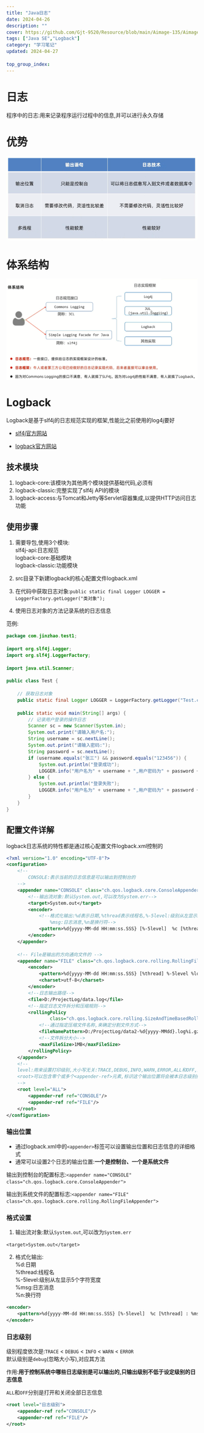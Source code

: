 ```yaml
---
title: "Java日志"
date: 2024-04-26
description: ""
cover: https://github.com/Gjt-9520/Resource/blob/main/Aimage-135/Aimage134.jpg?raw=true
tags: ["Java SE","Logback"]
category: "学习笔记"
updated: 2024-04-27
 
top_group_index: 
---
```


# 日志

程序中的日志:用来记录程序运行过程中的信息,并可以进行永久存储

# 优势

![日志的优势](../images/日志的优势.png)

# 体系结构

![日志的体系结构](../images/日志体系结构.png)

# Logback

Logback是基于slf4j的日志规范实现的框架,性能比之前使用的log4j要好

- [slf4j官方网站](https://www.slf4j.org/index.html)

- [logback官方网站](https://logback.qos.ch/index.html)

## 技术模块

1. logback-core:该模块为其他两个模块提供基础代码,必须有
2. logback-classic:完整实现了slf4j API的模块
3. logback-access:与Tomcat和Jetty等Servlet容器集成,以提供HTTP访问日志功能

## 使用步骤

1. 需要导包,使用3个模块:              
slf4j-api:日志规范           
logback-core:基础模块          
logback-classic:功能模块            

2. src目录下新建logback的核心配置文件logback.xml

3. 在代码中获取日志对象:`public static final Logger LOGGER = LoggerFactory.getLogger("类对象");`

4. 使用日志对象的方法记录系统的日志信息

范例:

```java
package com.jinzhao.test1;

import org.slf4j.Logger;
import org.slf4j.LoggerFactory;

import java.util.Scanner;

public class Test {

    // 获取日志对象
    public static final Logger LOGGER = LoggerFactory.getLogger("Test.class");

    public static void main(String[] args) {
        // 记录用户登录的操作日志
        Scanner sc = new Scanner(System.in);
        System.out.print("请输入用户名:");
        String username = sc.nextLine();
        System.out.print("请输入密码:");
        String password = sc.nextLine();
        if (username.equals("张三") && password.equals("123456")) {
            System.out.println("登录成功");
            LOGGER.info("用户名为" + username + ",用户密码为" + password + ",登录成功");
        } else {
            System.out.println("登录失败");
            LOGGER.info("用户名为" + username + ",用户密码为" + password + ",登录失败");
        }
    }
}
```

## 配置文件详解

logback日志系统的特性都是通过核心配置文件logback.xml控制的

```xml
<?xml version="1.0" encoding="UTF-8"?>
<configuration>
    <!--
        CONSOLE:表示当前的日志信息是可以输出到控制台的
    -->
    <appender name="CONSOLE" class="ch.qos.logback.core.ConsoleAppender">
        <!--输出流对象:默认System.out,可以改为System.err-->
        <target>System.out</target>
        <encoder>
            <!--格式化输出:%d表示日期,%thread表示线程名,%-5level:级别从左显示5个字符宽度
                %msg:日志消息,%n是换行符-->
            <pattern>%d{yyyy-MM-dd HH:mm:ss.SSS} [%-5level]  %c [%thread] : %msg%n</pattern>
        </encoder>
    </appender>

    <!-- File是输出的方向通向文件的 -->
    <appender name="FILE" class="ch.qos.logback.core.rolling.RollingFileAppender">
        <encoder>
            <pattern>%d{yyyy-MM-dd HH:mm:ss.SSS} [%thread] %-5level %logger{36} - %msg%n</pattern>
            <charset>utf-8</charset>
        </encoder>
        <!--日志输出路径-->
        <file>D:/ProjectLog/data.log</file>
        <!--指定日志文件拆分和压缩规则-->
        <rollingPolicy
                class="ch.qos.logback.core.rolling.SizeAndTimeBasedRollingPolicy">
            <!--通过指定压缩文件名称,来确定分割文件方式-->
            <fileNamePattern>D:/ProjectLog/data2-%d{yyyy-MMdd}.log%i.gz</fileNamePattern>
            <!--文件拆分大小-->
            <maxFileSize>1MB</maxFileSize>
        </rollingPolicy>
    </appender>
    <!--
    level:用来设置打印级别,大小写无关:TRACE,DEBUG,INFO,WARN,ERROR,ALL和OFF,默认debug
    <root>可以包含零个或多个<appender-ref>元素,标识这个输出位置将会被本日志级别控制
    -->
    <root level="ALL">
        <appender-ref ref="CONSOLE"/>
        <appender-ref ref="FILE"/>
    </root>
</configuration>
```

### 输出位置

- 通过logback.xml中的`<appender>`标签可以设置输出位置和日志信息的详细格式
- 通常可以设置2个日志的输出位置:**一个是控制台、一个是系统文件**

输出到控制台的配置标志:`<appender name="CONSOLE" class="ch.qos.logback.core.ConsoleAppender">`

输出到系统文件的配置标志:`<appender name="FILE" class="ch.qos.logback.core.rolling.RollingFileAppender">`

### 格式设置

1. 输出流对象:默认`System.out`,可以改为`System.err`                 

`<target>System.out</target>`

2. 格式化输出:     
%d:日期                 
%thread:线程名                       
%-5level:级别从左显示5个字符宽度               
%msg:日志消息                    
%n:换行符  

```xml
<encoder>
    <pattern>%d{yyyy-MM-dd HH:mm:ss.SSS} [%-5level]  %c [%thread] : %msg%n</pattern>
</encoder>
```

### 日志级别

级别程度依次是:`TRACE` < `DEBUG` < `INFO` < `WARN` < `ERROR`              
默认级别是`debug`(忽略大小写),对应其方法
 
作用:**用于控制系统中哪些日志级别是可以输出的,只输出级别不低于设定级别的日志信息**

`ALL`和`OFF`分别是打开和关闭全部日志信息

```xml
<root level="日志级别">
    <appender-ref ref="CONSOLE"/>
    <appender-ref ref="FILE"/>
</root>
```